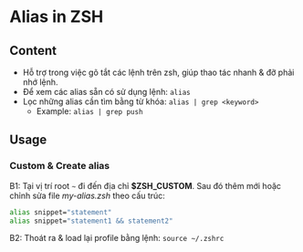 # Alias in ZSH

## Content
- Hỗ trợ trong việc gõ tắt các lệnh trên zsh, giúp thao tác nhanh & đỡ phải nhớ lệnh. <br>
- Để xem các alias sẵn có sử dụng lệnh: `alias` <br>
- Lọc những alias cần tìm bằng từ khóa: `alias | grep <keyword>` <br>
  - Example: `alias | grep push`
## Usage
### Custom & Create alias
B1: Tại vị trí root `~` đi đến địa chỉ **$ZSH_CUSTOM**. Sau đó thêm mới hoặc chỉnh sửa file *my-alias.zsh* theo cấu trúc: <br>
```zsh
alias snippet="statement"
alias snippet="statement1 && statement2"
```
B2: Thoát ra & load lại profile bằng lệnh: `source ~/.zshrc` <br>